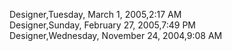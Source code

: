 ﻿Designer,Tuesday, March 1, 2005,2:17 AM  Designer,Sunday, February 27, 2005,7:49 PM  Designer,Wednesday, November 24, 2004,9:08 AM